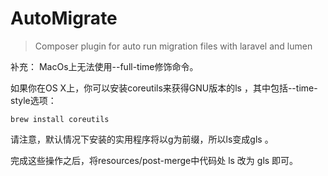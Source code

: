 # AutoMigrate
> Composer plugin for auto run migration files with laravel and lumen 

补充：
MacOs上无法使用--full-time修饰命令。

如果你在OS X上，你可以安装coreutils来获得GNU版本的ls ，其中包括--time-style选项：
```
brew install coreutils 
```
请注意，默认情况下安装的实用程序将以g为前缀，所以ls变成gls 。

完成这些操作之后，将resources/post-merge中代码处 ls 改为 gls 即可。
